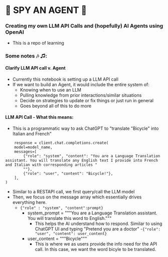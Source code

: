 # 👀 SPY AN AGENT 🤖
### Creating my own LLM API Calls and (hopefully) AI Agents using OpenAI
- This is a repo of learning

### Some notes 🎶 ♫:

#### Clarify LLM API call v. Agent
- Currently this notebook is setting up a LLM API call
- If we want to build an Agent, it would include the entire system of:
    - Knowing when to use an LLM
    - Pulling knowledge from prior interactions/similar situations
    - Decide on strategies to update or fix things or just run in general
    - Goes beyond all of this to do more

#### LLM API Call - What this means:
- This is a programmatic way to ask ChatGPT to "translate "Bicycle" into Italian and French"
```
    response = client.chat.completions.create(
    model=model_name,
    messages=[
        {"role": "system", "content": "You are a Language Translation assistant. You will translate any English text I provide into French and Italian with corresponding articles "
        ""},
        {"role": "user", "content": "Bicycle!"},
    ],
)
```
- Similar to a RESTAPI call, we first query/call the LLM model
- Then, we focus on the message array which essentially drives everything here.
    - ```{"role" : "system", "content":prompt}```
        - system_prompt = """You are a Language Translation assistant. You will translate this word to English."""
            - This helps the AI understand how to respond. Similar to using ChatGPT UI and typing "Pretend you are a doctor"
    -```{"role": "user", "content": user_content}```
        - user_content = """Bicycle"""
            - This is where we as users provide the info need for the API call. In this case, we want the word bicyle to be translated.

